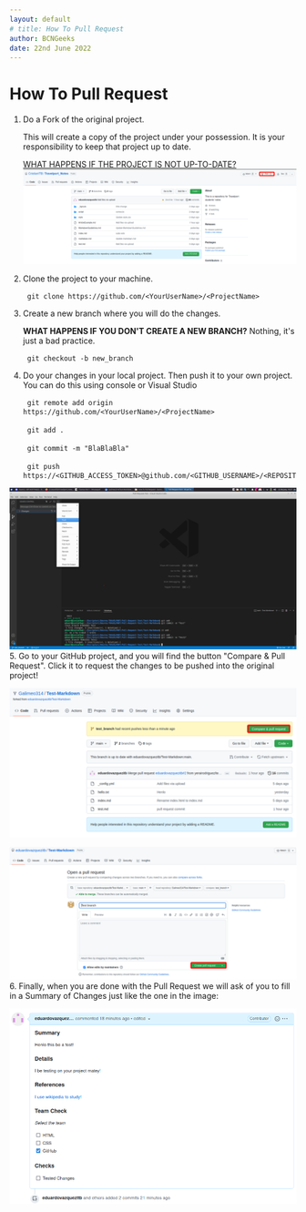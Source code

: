 ```yaml
---
layout: default
# title: How To Pull Request
author: BCNGeeks
date: 22nd June 2022
---
```


# How To Pull Request

1. Do a Fork of the original project.

    This will create a copy of the project under your possession. It is your responsibility to keep that project up to date.

    [WHAT HAPPENS IF THE PROJECT IS NOT UP-TO-DATE?](./uptodate.md)
 ![Fork Button](./img/Fork.png)
2. Clone the project to your machine.

        git clone https://github.com/<YourUserName>/<ProjectName>
3. Create a new branch where you will do the changes.

    **WHAT HAPPENS IF YOU DON'T CREATE A NEW BRANCH?** Nothing, it's just a bad practice.

        git checkout -b new_branch
4. Do your changes in your local project. Then push it to your own project. You can do this using console or Visual Studio

        git remote add origin https://github.com/<YourUserName>/<ProjectName>

        git add .

        git commit -m "BlaBlaBla"

        git push https://<GITHUB_ACCESS_TOKEN>@github.com/<GITHUB_USERNAME>/<REPOSITORY_NAME>.git

 ![Visual-Studio-Push](./img/Push.png)
5. Go to your GitHub project, and you will find the button "Compare & Pull Request". Click it to request the changes to be pushed into the original project!

 ![Pull-Request](./img/ComparePullRequest.png)

 ![Open-Request](./img/OpenPullRequest.png)
6. Finally, when you are done with the Pull Request we will ask of you to fill in a Summary of Changes just like the one in the image:

 ![Summary Of Changes](./img/Pull%20Request%20Summary.png)
